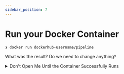 ```yaml
---
sidebar_position: 7
---
```


# Run your Docker Container

```bash
❯ docker run dockerhub-username/pipeline
```

What was the result? Do we need to change anything?

<details><summary>Don't Open Me Until the Container Successfully Runs</summary><p>Be honest, did you take a sneak peek? 🧐</p><p>We have gotten our container running, but perhaps there's a better way...</p><p>We will get to that, but first, let's take a detour to public cloud</p></details>
